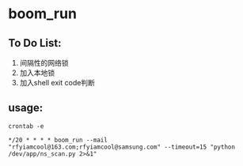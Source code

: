 # boom_run

## To Do List:
1. 间隔性的网络锁
2. 加入本地锁
3. 加入shell exit code判断

## usage:

```
crontab -e

*/20 * * * * boom_run --mail "rfyiamcool@163.com;rfyiamcool@samsung.com" --timeout=15 "python /dev/app/ns_scan.py 2>&1"
```